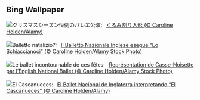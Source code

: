 ## Bing Wallpaper
![](https://www.bing.com/th?id=OHR.NutcrackerBallet_JA-JP8484350110_UHD.jpg&w=1000)クリスマスシーズン恒例のバレエ公演:&nbsp;&ensp;[くるみ割り人形 (© Caroline Holden/Alamy)](https://www.bing.com/th?id=OHR.NutcrackerBallet_JA-JP8484350110_UHD.jpg)
<br><br/>
![](https://www.bing.com/th?id=OHR.NutcrackerBallet_IT-IT7796108656_UHD.jpg&w=1000)Balletto natalizio?:&nbsp;&ensp;[Il Balletto Nazionale Inglese esegue “Lo Schiaccianoci” (© Caroline Holden/Alamy Stock Photo)](https://www.bing.com/th?id=OHR.NutcrackerBallet_IT-IT7796108656_UHD.jpg)
<br><br/>
![](https://www.bing.com/th?id=OHR.NutcrackerBallet_FR-FR0747265079_UHD.jpg&w=1000)Le ballet incontournable de ces fêtes:&nbsp;&ensp;[Représentation de Casse-Noisette par l’English National Ballet (© Caroline Holden/Alamy Stock Photo)](https://www.bing.com/th?id=OHR.NutcrackerBallet_FR-FR0747265079_UHD.jpg)
<br><br/>
![](https://www.bing.com/th?id=OHR.NutcrackerBallet_ES-ES9535020384_UHD.jpg&w=1000)El Cascanueces:&nbsp;&ensp;[El Ballet Nacional de Inglaterra interpretando “El Cascanueces”  (©  Caroline Holden/Alamy)](https://www.bing.com/th?id=OHR.NutcrackerBallet_ES-ES9535020384_UHD.jpg)
<br><br/>
